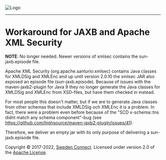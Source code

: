 ![Logo](https://docs.swedenconnect.se/schemas/img/sweden-connect.png)

------

# Workaround for JAXB and Apache XML Security

**NOTE**: No longer needed. Newer versions of xmlsec contains the sun-jaxb.episode file.

Apache XML Security (org.apache.santurio:xmlsec) contains Java classes for XMLDSig and XMLEnc and up until version 2.0.10 the xmlsec JAR also exposed an episode file (sun-jaxb.episode). Because of issues with the maven-jaxb2-plugin for Java 9 they no longer generate the Java classes for XMLDSig and XMLEnc from XSD-files, but have them checked in instead.

For most people this doesn't matter, but if we are to generate Java classes from other schemas that include XMLDSig och XMLEnc it is a problem. In fact, there were a problem even before because of the
"SCD x-schema::tns didnt match any schema component"-bug (see https://github.com/highsource/maven-jaxb2-plugin/issues/41).

Therefore, we deliver an empty jar with its only purpose of delivering a sun-jaxb.episode file.



Copyright &copy; 2017-2022, [Sweden Connect](https://swedenconnect.se). Licensed under version 2.0 of the [Apache License](http://www.apache.org/licenses/LICENSE-2.0).